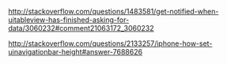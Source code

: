 http://stackoverflow.com/questions/1483581/get-notified-when-uitableview-has-finished-asking-for-data/3060232#comment21063172_3060232

http://stackoverflow.com/questions/2133257/iphone-how-set-uinavigationbar-height#answer-7688626